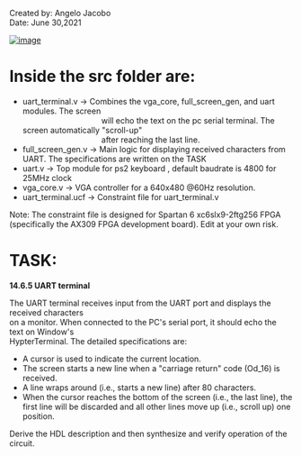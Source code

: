 Created by: Angelo Jacobo  
Date: June 30,2021  

[![image](https://user-images.githubusercontent.com/87559347/126291251-291c525b-4d09-42f8-bdb0-266abfd94d8c.png)](https://youtu.be/QoKjleIENSs)

# Inside the src folder are:  
* uart_terminal.v -> Combines the vga_core, full_screen_gen, and uart modules. The screen  
			&emsp;&emsp;&emsp;&emsp;&emsp;&emsp;&emsp;&emsp;&emsp;&emsp;will echo the text on the pc serial terminal. The screen automatically "scroll-up"  
			&emsp;&emsp;&emsp;&emsp;&emsp;&emsp;&emsp;&emsp;&emsp;&emsp;after reaching the last line.				  
* full_screen_gen.v ->  Main logic for displaying received characters from UART. The specifications are written on the TASK  
* uart.v -> Top module for ps2 keyboard , default baudrate is 4800 for 25MHz clock  
* vga_core.v -> VGA controller for a 640x480 @60Hz resolution.  
* uart_terminal.ucf -> Constraint file for uart_terminal.v  

Note: The constraint file is designed for Spartan 6 xc6slx9-2ftg256 FPGA (specifically the AX309 FPGA development board). Edit at your own risk.  


# TASK:
**14.6.5 UART terminal** 

The UART terminal receives input from the UART port and displays the received characters   
on a monitor. When connected to the PC's serial port, it should echo the text on Window's   
HypterTerminal. The detailed specifications are:   

* A cursor is used to indicate the current location. 
* The screen starts a new line when a "carriage return" code (Od_16) is received.
* A line wraps around (i.e., starts a new line) after 80 characters. 
* When the cursor reaches the bottom of the screen (i.e., the last line), the first line will 
	be discarded and all other lines move up (i.e., scroll up) one position.
	
Derive the HDL description and then synthesize and verify operation of the circuit.
